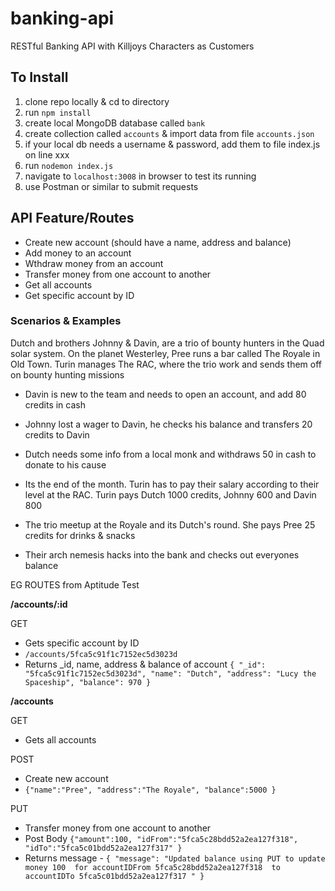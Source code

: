 # banking-api
RESTful Banking API with Killjoys Characters as Customers

## To Install
1. clone repo locally & cd to directory
2. run `npm install`
3. create local MongoDB database called `bank`
4. create collection called `accounts` & import data from file `accounts.json`
5. if your local db needs a username & password, add them to file index.js on line xxx
6. run `nodemon index.js`
7. navigate to `localhost:3008` in browser to test its running
8. use Postman or similar to submit requests

## API Feature/Routes
- Create new account (should have a name, address and balance)
- Add money to an account
- Wthdraw money from an account 
- Transfer money from one account to another
- Get all accounts
- Get specific account by ID 

### Scenarios & Examples
Dutch and  brothers Johnny & Davin, are a trio of bounty hunters in the Quad solar system. On the planet Westerley, Pree runs a bar called The Royale in Old Town. Turin manages The RAC, where the trio work and sends them off on bounty hunting missions

- Davin is new to the team and needs to open an account, and add 80 credits in cash

- Johnny lost a wager to Davin, he checks his balance and transfers 20 credits to Davin

- Dutch needs some info from a local monk and withdraws 50 in cash to donate to his cause

- Its the end of the month. Turin has to pay their salary according to their level at the RAC.
Turin pays Dutch 1000 credits, Johnny 600 and Davin 800

- The trio meetup at the Royale and its Dutch's round. She pays Pree 25 credits for drinks & snacks

- Their arch nemesis hacks into the bank and checks out everyones balance 

EG ROUTES from Aptitude Test

**/accounts/:id**

GET
- Gets specific account by ID
- `/accounts/5fca5c91f1c7152ec5d3023d`
- Returns _id, name, address & balance of account
 `{
        "_id": "5fca5c91f1c7152ec5d3023d",
        "name": "Dutch",
        "address": "Lucy the  Spaceship",
        "balance": 970
    }`
    
**/accounts**

GET
- Gets all accounts

POST
- Create new account
- `{"name":"Pree", "address":"The Royale", "balance":5000 }`

PUT
- Transfer money from one account to another
- Post Body  `{"amount":100, "idFrom":"5fca5c28bdd52a2ea127f318", "idTo":"5fca5c01bdd52a2ea127f317" }`
- Returns message - `{
    "message": "Updated balance using PUT to update money 100  for accountIDFrom 5fca5c28bdd52a2ea127f318  to accountIDTo 5fca5c01bdd52a2ea127f317 "
}`



